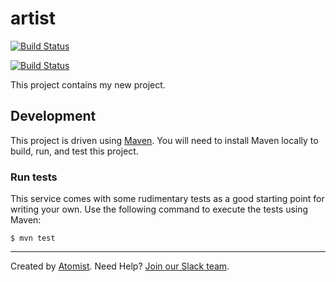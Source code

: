 # artist

[![Build Status](https://travis-ci.org/spring-team/artist.svg?branch=master)](https://travis-ci.org/spring-team/artist)

[![Build Status](https://travis-ci.org/spring-team/artist.svg?branch=master)](https://travis-ci.org/spring-team/artist)

This project contains my new project.

## Development

This project is driven using [Maven][mvn].  You will need to install
Maven locally to build, run, and test this project.

[mvn]: https://maven.apache.org/

### Run tests

This service comes with some rudimentary tests as a good starting
point for writing your own.  Use the following command to execute the
tests using Maven:

```
$ mvn test
```

---

Created by [Atomist][atomist].
Need Help?  [Join our Slack team][slack].

[atomist]: https://www.atomist.com/
[slack]: https://join.atomist.com/
